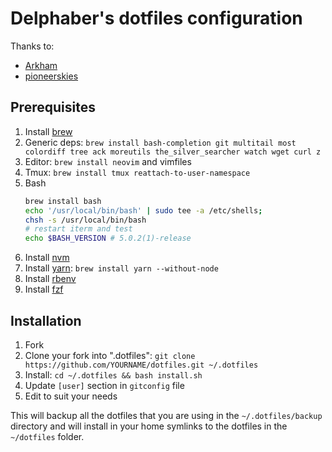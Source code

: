 Delphaber's dotfiles configuration
===============================

Thanks to:

* [Arkham](https://github.com/Arkham)
* [pioneerskies](https://github.com/pioneerskies)

## Prerequisites

1. Install [brew](https://brew.sh/)
2. Generic deps: `brew install bash-completion git multitail most colordiff tree ack moreutils the_silver_searcher watch wget curl z`
3. Editor: `brew install neovim` and vimfiles
4. Tmux: `brew install tmux reattach-to-user-namespace`
5. Bash
    ```bash
    brew install bash
    echo '/usr/local/bin/bash' | sudo tee -a /etc/shells;
    chsh -s /usr/local/bin/bash
    # restart iterm and test
    echo $BASH_VERSION # 5.0.2(1)-release
    ```
6. Install [nvm](https://github.com/creationix/nvm#install-script)
7. Install [yarn](https://yarnpkg.com/lang/en/docs/install/#mac-stable): `brew install yarn --without-node`
8. Install [rbenv](https://github.com/rbenv/rbenv#homebrew-on-macos)
9. Install [fzf](https://github.com/junegunn/fzf#using-homebrew-or-linuxbrew)

## Installation

1. Fork 
2. Clone your fork into ".dotfiles":
   `git clone https://github.com/YOURNAME/dotfiles.git ~/.dotfiles`
3. Install:
   `cd ~/.dotfiles && bash install.sh`
4. Update `[user]` section in `gitconfig` file
5. Edit to suit your needs

This will backup all the dotfiles that you are using in the `~/.dotfiles/backup`
directory and will install in your home symlinks to the dotfiles in the
`~/dotfiles` folder.

